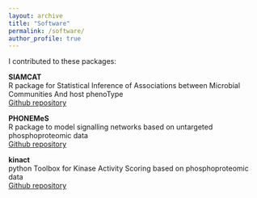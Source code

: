 ```yaml
---
layout: archive
title: "Software"
permalink: /software/
author_profile: true
---
```


I contributed to these packages:


__SIAMCAT__  
R package for Statistical Inference of Associations between Microbial
Communities And host phenoType  
[Github repository](https://github.com/zellerlab/siamcat)

__PHONEMeS__  
R package to model signalling networks based on untargeted phosphoproteomic data  
[Github repository](https://github.com/saezlab/PHONEMeS)

__kinact__  
python Toolbox for Kinase Activity Scoring based on
phosphoproteomic data  
[Github repository](https://github.com/saezlab/kinact)
